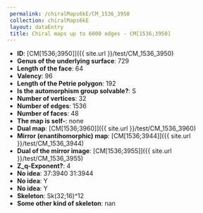 ```yaml
--- 
 permalink: /chiralMaps6kE/CM_1536_3950 
 collection: chiralMaps6kE
 layout: dataEntry
 title: Chiral maps up to 6000 edges - CM[1536;3950]
---
```


- **ID**: [CM[1536;3950]]({{ site.url }}/test/CM_1536_3950)
- **Genus of the underlying surface**: 729
- **Length of the face**: 64
- **Valency**: 96
- **Length of the Petrie polygon**: 192
- **Is the automorphism group solvable?**: S
- **Number of vertices**: 32
- **Number of edges**: 1536
- **Number of faces**: 48
- **The map is self-**: none
- **Dual map**: [CM[1536;3960]]({{ site.url }}/test/CM_1536_3960)
- **Mirror (enantihomorphic) map**: [CM[1536;3944]]({{ site.url }}/test/CM_1536_3944)
- **Dual of the mirror image**: [CM[1536;3955]]({{ site.url }}/test/CM_1536_3955)
- **Z_q-Exponent?**: 4
- **No idea**:  37:3940 31:3944
- **No idea**: Y
- **No idea**: Y
- **Skeleton**: Sk(32;16)^12
- **Some other kind of skeleton**: nan
